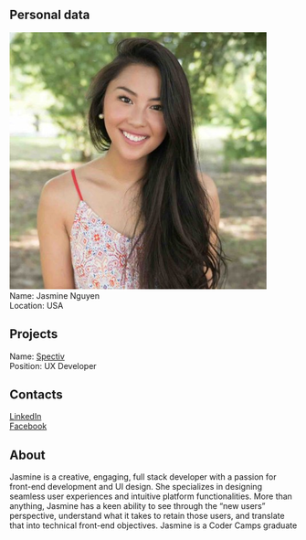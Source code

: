 ## Personal data
![ photo](photo/jasmine_nguyen.jpg)  
Name: Jasmine Nguyen    
Location: USA
## Projects 
Name: [Spectiv](../projects/spectiv.md)  
Position: UX Developer 
## Contacts
[LinkedIn](https://www.linkedin.com/in/jasminethnguyen/)  
[Facebook](https://www.facebook.com/jasminee.nguyen)  
## About
Jasmine is a creative, engaging, full stack developer with a passion for front-end development and UI design. She specializes in designing seamless user experiences and intuitive platform functionalities. More than anything, Jasmine has a keen ability to see through the “new users” perspective, understand what it takes to retain those users, and translate that into technical front-end objectives. Jasmine is a Coder Camps graduate
